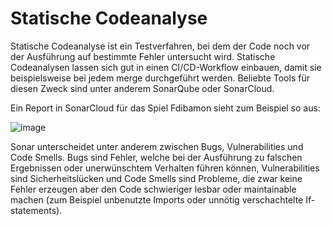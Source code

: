 # Statische Codeanalyse

Statische Codeanalyse ist ein Testverfahren, bei dem der Code noch vor der Ausführung auf bestimmte Fehler untersucht wird. Statische Codeanalysen lassen sich gut in einen CI/CD-Workflow einbauen, damit sie beispielsweise bei jedem merge durchgeführt werden. Beliebte Tools für diesen Zweck sind unter anderem SonarQube oder SonarCloud.

Ein Report in SonarCloud für das Spiel Fdibamon sieht zum Beispiel so aus:

![image](https://user-images.githubusercontent.com/113884419/205060086-73be3329-0ca3-4b21-87f7-530035502ec7.png)

Sonar unterscheidet unter anderem zwischen Bugs, Vulnerabilities und Code Smells. Bugs sind Fehler, welche bei der Ausführung zu falschen Ergebnissen oder unerwünschtem Verhalten führen können, Vulnerabilities sind Sicherheitslücken und Code Smells sind Probleme, die zwar keine Fehler erzeugen aber den Code schwieriger lesbar oder maintainable machen (zum Beispiel unbenutzte Imports oder unnötig verschachtelte If-statements).
